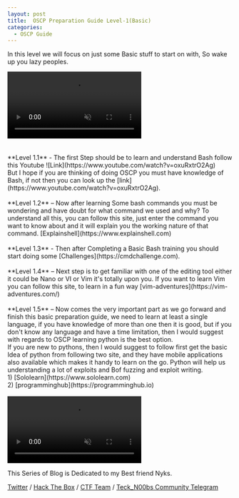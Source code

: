 ```yaml
---
layout: post
title:  OSCP Preparation Guide Level-1(Basic)
categories: 
  - OSCP Guide
---
```


<p>In this level we will focus on just some Basic stuff to start on with, So wake up you lazy peoples.</p>

<div class="background-wrap">
	<video id="video-bg-elem" preload="auto" autoplay="true" loop="loop" muted="muted">
		<Source src="https://media.giphy.com/media/D0EjguuQzYr9m/giphy.mp4" type="video/mp4">
	</video>
</div>

<br>
<br>**Level 1.1** - The first Step should be to learn and understand Bash follow this Youtube ![Link](https://www.youtube.com/watch?v=oxuRxtrO2Ag)
<br>But I hope if you are thinking of doing OSCP you must have knowledge of Bash, if not then you can look up the [link](https://www.youtube.com/watch?v=oxuRxtrO2Ag).
<br>
<br>**Level 1.2** – Now after learning Some bash commands you must be wondering and have doubt for what command we used and why? To understand all this, you can follow this site, just enter the command you want to know about and it will explain you the working nature of that command. [Explainshell](https://www.explainshell.com)
<br>
<br>**Level 1.3** - Then after Completing a Basic Bash training you should start doing some [Challenges](https://cmdchallenge.com).
<br>
<br>**Level 1.4** – Next step is to get familiar with one of the editing tool either it could be Nano or VI or Vim it's totally upon you.
If you want to learn Vim you can follow this site, to learn in a fun way [vim-adventures](https://vim-adventures.com/)
<br>
<br>**Level 1.5** – Now comes the very important part as we go forward and finish this basic preparation guide, we need to learn at least a single language, if you have knowledge of more than one then it is good, but if you don't know any language and have a time limitation, then I would suggest with regards to OSCP learning python is the best option.
<br>If you are new to pythons, then I would suggest to follow first get the basic Idea of python from following two site, and they have mobile applications also available which makes it handy to learn on the go. Python will help us understanding a lot of exploits and Bof fuzzing and exploit writing.
<br>1) [Sololearn](https://www.sololearn.com)
<br>2) [programminghub](https://programminghub.io)
<br>
<br>

<div class="background-wrap">
	<video id="video-bg-elem" preload="auto" autoplay="true" loop="loop" muted="muted">
		<Source src="https://media.giphy.com/media/THwbf32o0RCcE/giphy.mp4" type="video/mp4">
	</video>
</div>

<p class="message">
	This Series of Blog is Dedicated to my Best friend Nyks.
</p>

[Twitter](https://twitter.com/Teck__K2) / [Hack The Box](https://www.hackthebox.eu/profile/966) / [CTF Team](https://ctftime.org/team/20102) /
[Teck_N00bs Community Telegram](https://t.me/Teck_N00bs)

<script src="https://www.hackthebox.eu/badge/966"> </script>
